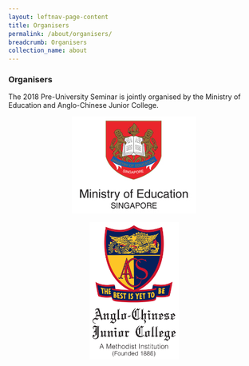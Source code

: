 ```yaml
---
layout: leftnav-page-content
title: Organisers
permalink: /about/organisers/
breadcrumb: Organisers
collection_name: about
---
```


### **Organisers**

The 2018 Pre-University Seminar is jointly organised by the Ministry of Education and Anglo-Chinese Junior College.
<p align="center">
<a href="https://www.moe.gov.sg/"><img src="/images/moe-logo-white.jpg"></a>
<p align="center">
<a href="http://www.acjc.moe.edu.sg/"><img src="/images/ACJC%20School%20Crest_Full%20Colour.jpg" width="180"></a>
</p>
